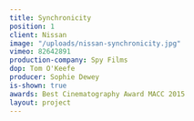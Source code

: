 ```yaml
---
title: Synchronicity
position: 1
client: Nissan
image: "/uploads/nissan-synchronicity.jpg"
vimeo: 82642891
production-company: Spy Films
dop: Tom O'Keefe
producer: Sophie Dewey
is-shown: true
awards: Best Cinematography Award MACC 2015
layout: project
---
```


